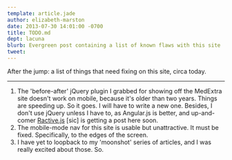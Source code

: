 ```yaml
---
template: article.jade
author: elizabeth-marston
date: 2013-07-30 14:01:00 -0700
title: TODO.md
dept: lacuna
blurb: Evergreen post containing a list of known flaws with this site
tweet:
---
```


After the jump: a list of things that need fixing on this site, circa today.

-----

1. The 'before-after' jQuery plugin I grabbed for showing off the MedExtra site doesn't work on mobile, because it's older than two years. Things are speeding up. So it goes. I will have to write a new one. Besides, I don't use jQuery unless I have to, as Angular.js is better, and up-and-comer [Ractive.js](http://www.ractivejs.org/) [sic] is getting a post here soon.
2. The mobile-mode nav for this site is usable but unattractive. It must be fixed. Specifically, to the edges of the screen.
3. I have yet to loopback to my 'moonshot' series of articles, and I was really excited about those. So.

